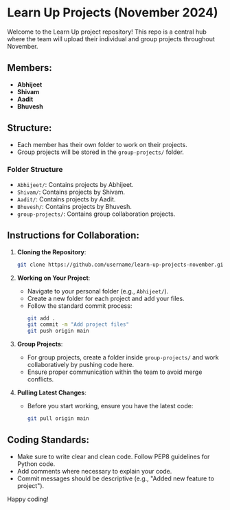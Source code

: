 # Learn Up Projects (November 2024)

Welcome to the Learn Up project repository! This repo is a central hub where the team will upload their individual and group projects throughout November.

## Members:
- **Abhijeet**
- **Shivam**
- **Aadit**
- **Bhuvesh**

## Structure:
- Each member has their own folder to work on their projects.
- Group projects will be stored in the `group-projects/` folder.

### Folder Structure
- `Abhijeet/`: Contains projects by Abhijeet.
- `Shivam/`: Contains projects by Shivam.
- `Aadit/`: Contains projects by Aadit.
- `Bhuvesh/`: Contains projects by Bhuvesh.
- `group-projects/`: Contains group collaboration projects.

## Instructions for Collaboration:
1. **Cloning the Repository**:
    ```bash
    git clone https://github.com/username/learn-up-projects-november.git
    ```
2. **Working on Your Project**:
    - Navigate to your personal folder (e.g., `Abhijeet/`).
    - Create a new folder for each project and add your files.
    - Follow the standard commit process:
      ```bash
      git add .
      git commit -m "Add project files"
      git push origin main
      ```
3. **Group Projects**:
    - For group projects, create a folder inside `group-projects/` and work collaboratively by pushing code here.
    - Ensure proper communication within the team to avoid merge conflicts.

4. **Pulling Latest Changes**:
    - Before you start working, ensure you have the latest code:
      ```bash
      git pull origin main
      ```

## Coding Standards:
- Make sure to write clear and clean code. Follow PEP8 guidelines for Python code.
- Add comments where necessary to explain your code.
- Commit messages should be descriptive (e.g., "Added new feature to project").

Happy coding!
